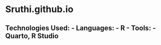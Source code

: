 # Sruthi.github.io
## Technologies Used:  - **Languages:**   - R  - **Tools:**   - Quarto, R Studio
